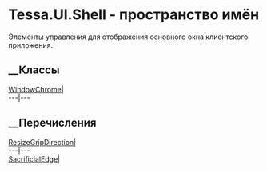 # Tessa.UI.Shell - пространство имён
Элементы управления для отображения основного окна клиентского приложения.
##  __Классы
[WindowChrome](T_Tessa_UI_Shell_WindowChrome.htm)|  
---|---  
## __Перечисления
[ResizeGripDirection](T_Tessa_UI_Shell_ResizeGripDirection.htm)|  
---|---  
[SacrificialEdge](T_Tessa_UI_Shell_SacrificialEdge.htm)|
